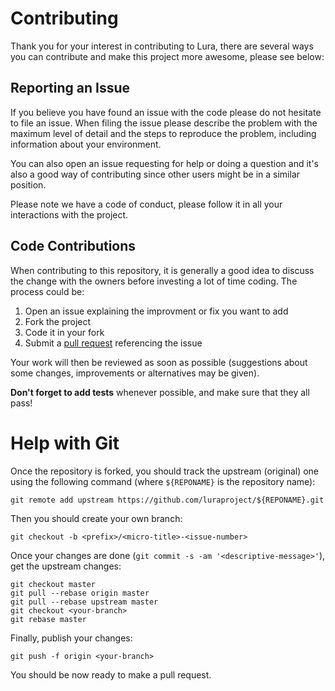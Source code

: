 # Contributing

Thank you for your interest in contributing to Lura, there are several ways
you can contribute and make this project more awesome, please see below:

## Reporting an Issue

If you believe you have found an issue with the code please do not hesitate to file an issue. When
filing the issue please describe the problem with the maximum level of detail
and the steps to reproduce the problem, including information about your
environment.

You can also open an issue requesting for help or doing a question and it's
also a good way of contributing since other users might be in a similar
position.

Please note we have a code of conduct, please follow it in all your interactions with the project.

## Code Contributions

When contributing to this repository, it is generally a good idea to discuss
the change with the owners before investing a lot of time coding. The process
could be:

1. Open an issue explaining the improvment or fix you want to add
2. Fork the project
3. Code it in your fork
4. Submit a [pull request](https://help.github.com/articles/creating-a-pull-request) referencing the issue


Your work will then be reviewed as soon as possible (suggestions about some
changes, improvements or alternatives may be given).

**Don't forget to add tests** whenever possible, and make sure that they all pass!

# Help with Git

Once the repository is forked, you should track the upstream (original) one
using the following command (where `${REPONAME}` is the repository name):

    git remote add upstream https://github.com/luraproject/${REPONAME}.git

Then you should create your own branch:

    git checkout -b <prefix>/<micro-title>-<issue-number>

Once your changes are done (`git commit -s -am '<descriptive-message>'`), get the
upstream changes:

    git checkout master
    git pull --rebase origin master
    git pull --rebase upstream master
    git checkout <your-branch>
    git rebase master

Finally, publish your changes:

    git push -f origin <your-branch>

You should be now ready to make a pull request.

